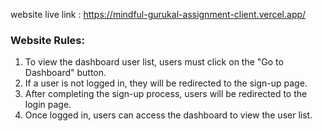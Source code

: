 website live link : https://mindful-gurukal-assignment-client.vercel.app/
### Website Rules:

1. To view the dashboard user list, users must click on the "Go to Dashboard" button.
2. If a user is not logged in, they will be redirected to the sign-up page.
3. After completing the sign-up process, users will be redirected to the login page.
4. Once logged in, users can access the dashboard to view the user list.
